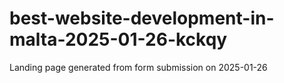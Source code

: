 # best-website-development-in-malta-2025-01-26-kckqy
Landing page generated from form submission on 2025-01-26
